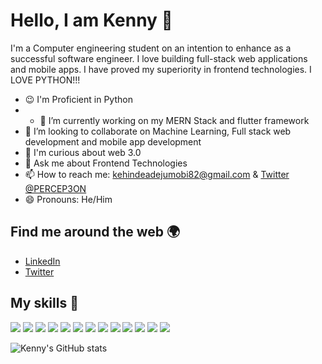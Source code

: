 # Hello, I am Kenny 👋

I'm a Computer engineering student on an intention to enhance as a successful software engineer. I love building full-stack web applications and mobile apps. I have proved my superiority in frontend technologies. I LOVE PYTHON!!!

- :wink: I'm Proficient in Python
- - 🔭 I’m currently working on my MERN Stack and flutter framework
- 👯 I’m looking to collaborate on Machine Learning, Full stack web development and mobile app development
- :thinking: I'm curious about web 3.0
- 💬 Ask me about Frontend Technologies
- 📫 How to reach me: [kehindeadejumobi82@gmail.com](mailto:kehindeadejumobi82@gmail.com) & [Twitter @PERCEP3ON](https://twitter.com/PERCEP3ON)
- 😄 Pronouns: He/Him

## Find me around the web 🌍

- [LinkedIn](https://www.linkedin.com/in/kehinde-adejumobi-05799b1bb)
- [Twitter](https://twitter.com/PERCEP3ON)

## My skills 🚀
![](https://img.shields.io/badge/Python-1572B4?style=for-the-badge&logo=Python&logoColor=white)
![](https://img.shields.io/badge/HTML5-E34F26?style=for-the-badge&logo=html5&logoColor=white)
![](https://img.shields.io/badge/JavaScript-F7DF1E?style=for-the-badge&logo=javascript&logoColor=black)
![](https://img.shields.io/badge/CSS3-1572B6?style=for-the-badge&logo=css3&logoColor=black)
![](https://img.shields.io/badge/Flutter-1572B4?style=for-the-badge&logo=Flutter&logoColor=white)
![](https://img.shields.io/badge/Dart-1572C3?style=for-the-badge&logo=Dart&logoColor=white)
![](https://img.shields.io/badge/Markdown-000000?style=for-the-badge&logo=markdown&logoColor=white)
![](https://img.shields.io/badge/React-20232A?style=for-the-badge&logo=react&logoColor=61DAFB)
![](https://img.shields.io/badge/MySQL-20232A?style=for-the-badge&logo=MySQL&logoColor=61DAFB)
![](https://img.shields.io/badge/Bootstrap-563D7C?style=for-the-badge&logo=bootstrap&logoColor=white)
![](https://img.shields.io/badge/Material--UI-0081CB?style=for-the-badge&logo=material-ui&logoColor=white)
![](https://img.shields.io/badge/jQuery-0769AD?style=for-the-badge&logo=jquery&logoColor=white)
![](https://img.shields.io/badge/Netlify-00C7B7?style=for-the-badge&logo=netlify&logoColor=white)

![Kenny's GitHub stats](https://github-readme-stats.vercel.app/api?perception12a&count_private=true)
